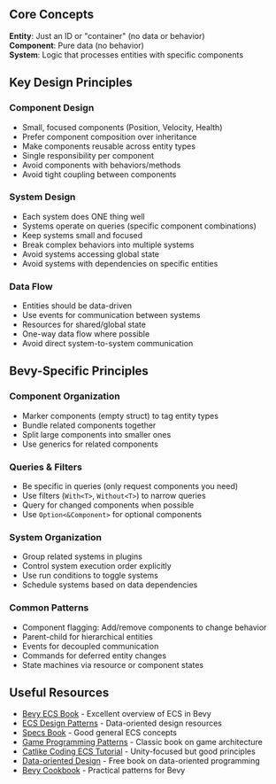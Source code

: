 
## Core Concepts

**Entity**: Just an ID or "container" (no data or behavior)  
**Component**: Pure data (no behavior)  
**System**: Logic that processes entities with specific components

## Key Design Principles

### Component Design

- Small, focused components (Position, Velocity, Health)
- Prefer component composition over inheritance
- Make components reusable across entity types
- Single responsibility per component
- Avoid components with behaviors/methods
- Avoid tight coupling between components

### System Design

- Each system does ONE thing well
- Systems operate on queries (specific component combinations)
- Keep systems small and focused
- Break complex behaviors into multiple systems
- Avoid systems accessing global state
- Avoid systems with dependencies on specific entities

### Data Flow

- Entities should be data-driven
- Use events for communication between systems
- Resources for shared/global state
- One-way data flow where possible
- Avoid direct system-to-system communication

## Bevy-Specific Principles

### Component Organization

- Marker components (empty struct) to tag entity types
- Bundle related components together
- Split large components into smaller ones
- Use generics for related components

### Queries & Filters

- Be specific in queries (only request components you need)
- Use filters (`With<T>`, `Without<T>`) to narrow queries
- Query for changed components when possible
- Use `Option<&Component>` for optional components

### System Organization

- Group related systems in plugins
- Control system execution order explicitly
- Use run conditions to toggle systems
- Schedule systems based on data dependencies

### Common Patterns

- Component flagging: Add/remove components to change behavior
- Parent-child for hierarchical entities
- Events for decoupled communication
- Commands for deferred entity changes
- State machines via resource or component states

## Useful Resources

- [Bevy ECS Book](https://bevy-cheatbook.github.io/programming/ecs-intro.html) - Excellent overview of ECS in Bevy
- [ECS Design Patterns](https://github.com/dbartolini/data-oriented-design) - Data-oriented design resources
- [Specs Book](https://specs.amethyst.rs/docs/tutorials/01_intro.html) - Good general ECS concepts
- [Game Programming Patterns](https://gameprogrammingpatterns.com/component.html) - Classic book on game architecture
- [Catlike Coding ECS Tutorial](https://catlikecoding.com/unity/tutorials/basics/game-objects-and-scripts/) - Unity-focused but good principles
- [Data-oriented Design](https://www.dataorienteddesign.com/dodbook/) - Free book on data-oriented programming
- [Bevy Cookbook](https://bevy-cheatbook.github.io) - Practical patterns for Bevy
